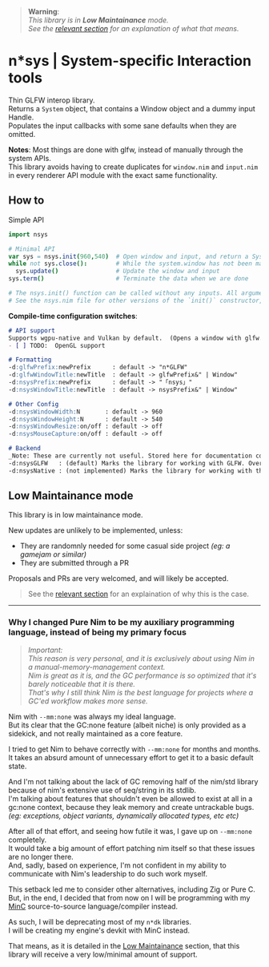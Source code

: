 > **Warning**:  
> _This library is in **Low Maintainance** mode._  
> _See the [relevant section](#low-maintainance-mode) for an explanation of what that means._  

# n*sys | System-specific Interaction tools
Thin GLFW interop library.  
Returns a `System` object, that contains a Window object and a dummy input Handle.  
Populates the input callbacks with some sane defaults when they are omitted.  

**Notes**:
Most things are done with glfw, instead of manually through the system APIs.  
This library avoids having to create duplicates for `window.nim` and `input.nim` in every renderer API module with the exact same functionality.  

## How to
Simple API
```nim
import nsys

# Minimal API
var sys = nsys.init(960,540)  # Open window and input, and return a System object
while not sys.close():        # While the system.window has not been marked for closing
  sys.update()                # Update the window and input
sys.term()                    # Terminate the data when we are done

# The nsys.init() function can be called without any inputs. All arguments have sane defaults.
# See the nsys.nim file for other versions of the `init()` constructor, and all their possible inputs.
```

**Compile-time configuration switches**:
```md
# API support
Supports wgpu-native and Vulkan by default.  (Opens a window with glfw.NoAPI)
- [ ] TODO:  OpenGL support

# Formatting
-d:glfwPrefix:newPrefix      : default -> "n*GLFW"
-d:glfwWindowTitle:newTitle  : default -> glfwPrefix&" | Window"
-d:nsysPrefix:newPrefix      : default -> "「nsys」"
-d:nsysWindowTitle:newTitle  : default -> nsysPrefix&" | Window"

# Other Config
-d:nsysWindowWidth:N       : default -> 960
-d:nsysWindowHeight:N      : default -> 540
-d:nsysWindowResize:on/off : default -> off
-d:nsysMouseCapture:on/off : default -> off

# Backend
_Note: These are currently not useful. Stored here for documentation completeness._
-d:nsysGLFW   : (default) Marks the library for working with GLFW. Overrides `nsysNative`
-d:nsysNative : (not implemented) Marks the library for working with the native system
```

## Low Maintainance mode
This library is in low maintainance mode.  

New updates are unlikely to be implemented, unless:
- They are randomnly needed for some casual side project _(eg: a gamejam or similar)_  
- They are submitted through a PR  

Proposals and PRs are very welcomed, and will likely be accepted.  

> See the [relevant section](#why-i-changed-pure-nim-to-be-my-auxiliary-programming-language-instead-of-being-my-primary-focus) for an explaination of why this is the case.

---

### Why I changed Pure Nim to be my auxiliary programming language, instead of being my primary focus
> _Important:_  
> _This reason is very personal, and it is exclusively about using Nim in a manual-memory-management context._  
> _Nim is great as it is, and the GC performance is so optimized that it's barely noticeable that it is there._  
> _That's why I still think Nim is the best language for projects where a GC'ed workflow makes more sense._  

Nim with `--mm:none` was always my ideal language.  
But its clear that the GC:none feature (albeit niche) is only provided as a sidekick, and not really maintained as a core feature.  

I tried to get Nim to behave correctly with `--mm:none` for months and months.  
It takes an absurd amount of unnecessary effort to get it to a basic default state.  

And I'm not talking about the lack of GC removing half of the nim/std library because of nim's extensive use of seq/string in its stdlib.  
I'm talking about features that shouldn't even be allowed to exist at all in a gc:none context, because they leak memory and create untrackable bugs.  
_(eg: exceptions, object variants, dynamically allocated types, etc etc)_  

After all of that effort, and seeing how futile it was, I gave up on `--mm:none` completely.  
It would take a big amount of effort patching nim itself so that these issues are no longer there.  
And, sadly, based on experience, I'm not confident in my ability to communicate with Nim's leadership to do such work myself.  

This setback led me to consider other alternatives, including Zig or Pure C.  
But, in the end, I decided that from now on I will be programming with my [MinC](https://github.com/heysokam/minc) source-to-source language/compiler instead.  

As such, I will be deprecating most of my `n*dk` libraries.  
I will be creating my engine's devkit with MinC instead.  

That means, as it is detailed in the [Low Maintainance](#low-maintainance-mode) section, that this library will receive a very low/minimal amount of support.

